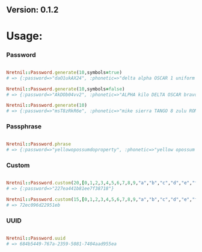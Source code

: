 <h2>Version: 0.1.2</h2>

<h1>Usage:</h1>

<h3>Password</h3>

```ruby

Nretnil::Password.generate(10,symbols=true)
# => {:password=>"daO1ukAX24", :phonetic=>"delta alpha OSCAR 1 uniform kilo ALPHA X-RAY 2 4 "}

Nretnil::Password.generate(10,symbols=false)
# => {:password=>"AkDOb04vv2", :phonetic=>"ALPHA kilo DELTA OSCAR bravo 0 4 victor victor 2 "}

Nretnil::Password.generate(10)
# => {:password=>"msT8zRkR6e", :phonetic=>"mike sierra TANGO 8 zulu ROMEO kilo ROMEO 6 echo "}

```

<h3>Passphrase</h3>

```ruby

Nretnil::Password.phrase
# => {:password=>"yellowopossumdoproperty", :phonetic=>"yellow opossum do property"}

```

<h3>Custom</h3>

```ruby

Nretnil::Password.custom(20,[0,1,2,3,4,5,6,7,8,9,"a","b","c","d","e","f"])
# => {:password=>"227ea441b81ee7f38718"}

Nretnil::Password.custom(15,[0,1,2,3,4,5,6,7,8,9,"a","b","c","d","e","f"])[:password]
# => 72ec096d22951eb

```

<h3>UUID</h3>

```ruby

Nretnil::Password.uuid
# => 684b5449-767a-2359-5081-7404aad955ea

```